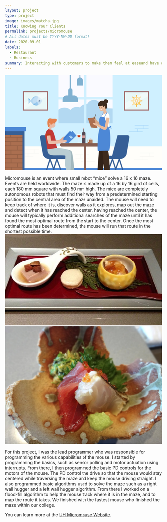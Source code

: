```yaml
---
layout: project
type: project
image: images/matcha.jpg
title: Knowing Your Clients
permalink: projects/micromouse
# All dates must be YYYY-MM-DD format!
date: 2020-09-01
labels:
  - Restaurant
  - Business
summary: Interacting with customers to make them feel at easeand have a fun night which made us successful.
---
```


 <img class="ui image" src="../images/restaurant.png">

Micromouse is an event where small robot “mice” solve a 16 x 16 maze.  Events are held worldwide.  The maze is made up of a 16 by 16 gird of cells, each 180 mm square with walls 50 mm high.  The mice are completely autonomous robots that must find their way from a predetermined starting position to the central area of the maze unaided.  The mouse will need to keep track of where it is, discover walls as it explores, map out the maze and detect when it has reached the center.  having reached the center, the mouse will typically perform additional searches of the maze until it has found the most optimal route from the start to the center.  Once the most optimal route has been determined, the mouse will run that route in the shortest possible time.
<img class="ui medium right rounded image" src="../images/food1.jpg">
 <img class="ui medium right rounded image" src="../images/food2.JPG">




For this project, I was the lead programmer who was responsible for programming the various capabilities of the mouse.  I started by programming the basics, such as sensor polling and motor actuation using interrupts.  From there, I then programmed the basic PD controls for the motors of the mouse.  The PD control the drive so that the mouse would stay centered while traversing the maze and keep the mouse driving straight.  I also programmed basic algorithms used to solve the maze such as a right wall hugger and a left wall hugger algorithm.  From there I worked on a flood-fill algorithm to help the mouse track where it is in the maze, and to map the route it takes.  We finished with the fastest mouse who finished the maze within our college.



You can learn more at the [UH Micromouse Website](http://www-ee.eng.hawaii.edu/~mmouse/about.html).
